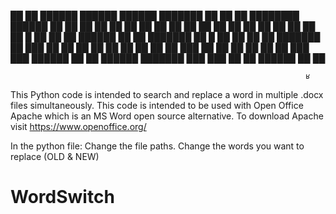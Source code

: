 
██     ██  ██████  ██████  ██████  ███████ ██     ██ ██ ████████  ██████ ██   ██ 
██     ██ ██    ██ ██   ██ ██   ██ ██      ██     ██ ██    ██    ██      ██   ██ 
██  █  ██ ██    ██ ██████  ██   ██ ███████ ██  █  ██ ██    ██    ██      ███████ 
██ ███ ██ ██    ██ ██   ██ ██   ██      ██ ██ ███ ██ ██    ██    ██      ██   ██ 
 ███ ███   ██████  ██   ██ ██████  ███████  ███ ███  ██    ██     ██████ ██   ██ 
                                                                                 
                                                                                 

                                                                                               
                                                                                               

                                                                      ʁ

This Python code is intended to search and replace a word in multiple .docx files simultaneously. This code is intended to be used with Open Office Apache which is an MS Word open source alternative. To download Apache visit https://www.openoffice.org/

In the python file: Change the file paths. Change the words you want to replace (OLD & NEW)

# WordSwitch

